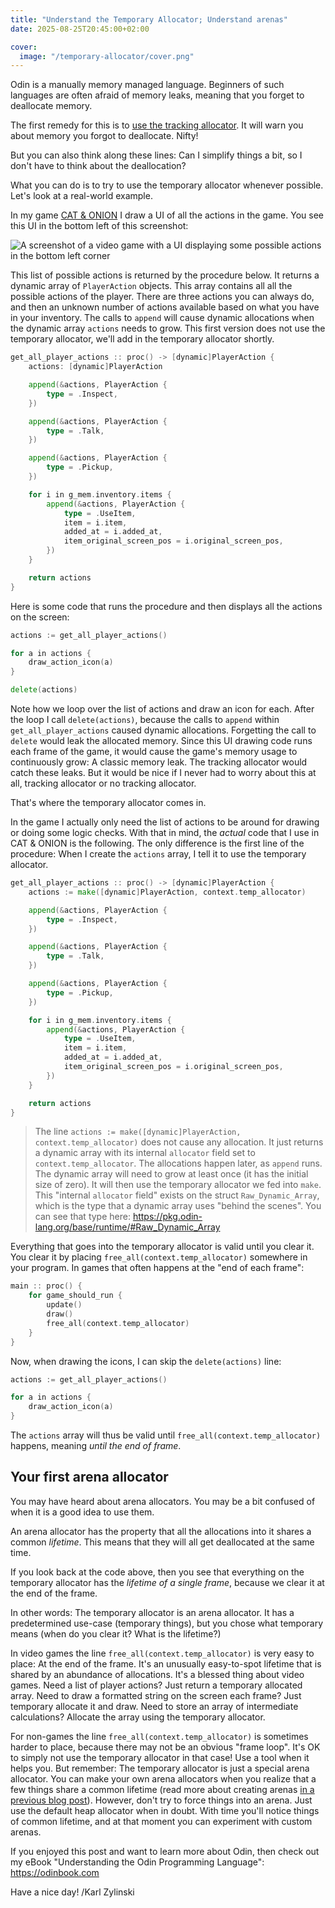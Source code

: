 ```yaml
---
title: "Understand the Temporary Allocator; Understand arenas"
date: 2025-08-25T20:45:00+02:00

cover:
  image: "/temporary-allocator/cover.png"
---
```


Odin is a manually memory managed language. Beginners of such languages are often afraid of memory leaks, meaning that you forget to deallocate memory.

The first remedy for this is to [use the tracking allocator](https://odin-lang.org/docs/overview/#tracking-allocator). It will warn you about memory you forgot to deallocate. Nifty!

But you can also think along these lines: Can I simplify things a bit, so I don't have to think about the deallocation?

What you can do is to try to use the temporary allocator whenever possible. Let's look at a real-world example.

In my game [CAT & ONION](https://zylinski.itch.io/cat-and-onion) I draw a UI of all the actions in the game. You see this UI in the bottom left of this screenshot:

![A screenshot of a video game with a UI displaying some possible actions in the bottom left corner](/temporary-allocator/cat_and_onion.png)

This list of possible actions is returned by the procedure below. It returns a dynamic array of `PlayerAction` objects. This array contains all all the possible actions of the player. There are three actions you can always do, and then an unknown number of actions available based on what you have in your inventory. The calls to `append` will cause dynamic allocations when the dynamic array `actions` needs to grow. This first version does not use the temporary allocator, we'll add in the temporary allocator shortly.

```go
get_all_player_actions :: proc() -> [dynamic]PlayerAction {
	actions: [dynamic]PlayerAction

	append(&actions, PlayerAction {
		type = .Inspect,
	})

	append(&actions, PlayerAction {
		type = .Talk,
	})

	append(&actions, PlayerAction {
		type = .Pickup,
	})

	for i in g_mem.inventory.items {
		append(&actions, PlayerAction {
			type = .UseItem,
			item = i.item,
			added_at = i.added_at,
			item_original_screen_pos = i.original_screen_pos,
		})
	}

	return actions
}
```

Here is some code that runs the procedure and then displays all the actions on the screen:

```go
actions := get_all_player_actions()

for a in actions {
	draw_action_icon(a)
}

delete(actions)
```

Note how we loop over the list of actions and draw an icon for each. After the loop I call `delete(actions)`, because the calls to `append` within `get_all_player_actions` caused dynamic allocations. Forgetting the call to `delete` would leak the allocated memory. Since this UI drawing code runs each frame of the game, it would cause the game's memory usage to continuously grow: A classic memory leak. The tracking allocator would catch these leaks. But it would be nice if I never had to worry about this at all, tracking allocator or no tracking allocator.

That's where the temporary allocator comes in.

In the game I actually only need the list of actions to be around for drawing or doing some logic checks. With that in mind, the _actual_ code that I use in CAT & ONION is the following. The only difference is the first line of the procedure: When I create the `actions` array, I tell it to use the temporary allocator. 

```go
get_all_player_actions :: proc() -> [dynamic]PlayerAction {
	actions := make([dynamic]PlayerAction, context.temp_allocator)

	append(&actions, PlayerAction {
		type = .Inspect,
	})

	append(&actions, PlayerAction {
		type = .Talk,
	})

	append(&actions, PlayerAction {
		type = .Pickup,
	})

	for i in g_mem.inventory.items {
		append(&actions, PlayerAction {
			type = .UseItem,
			item = i.item,
			added_at = i.added_at,
			item_original_screen_pos = i.original_screen_pos,
		})
	}

	return actions
}
```

> The line `actions := make([dynamic]PlayerAction, context.temp_allocator)` does not cause any allocation. It just returns a dynamic array with its internal `allocator` field set to `context.temp_allocator`. The allocations happen later, as `append` runs. The dynamic array will need to grow at least once (it has the initial size of zero). It will then use the temporary allocator we fed into `make`.
> This "internal `allocator` field" exists on the struct `Raw_Dynamic_Array`, which is the type that a dynamic array uses "behind the scenes". You can see that type here: https://pkg.odin-lang.org/base/runtime/#Raw_Dynamic_Array

Everything that goes into the temporary allocator is valid until you clear it. You clear it by placing `free_all(context.temp_allocator)` somewhere in your program. In games that often happens at the "end of each frame":

```go
main :: proc() {
	for game_should_run {
		update()
		draw()
		free_all(context.temp_allocator)
	}
}
```

Now, when drawing the icons, I can skip the `delete(actions)` line:

```go
actions := get_all_player_actions()

for a in actions {
	draw_action_icon(a)
}
```

The `actions` array will thus be valid until `free_all(context.temp_allocator)` happens, meaning _until the end of frame_.

## Your first arena allocator

You may have heard about arena allocators. You may be a bit confused of when it is a good idea to use them.

An arena allocator has the property that all the allocations into it shares a common _lifetime_. This means that they will all get deallocated at the same time.

If you look back at the code above, then you see that everything on the temporary allocator has the _lifetime of a single frame_, because we clear it at the end of the frame.

In other words: The temporary allocator is an arena allocator. It has a predetermined use-case (temporary things), but you chose what temporary means (when do you clear it? What is the lifetime?)

In video games the line `free_all(context.temp_allocator)` is very easy to place: At the end of the frame. It's an unusually easy-to-spot lifetime that is shared by an abundance of allocations. It's a blessed thing about video games. Need a list of player actions? Just return a temporary allocated array. Need to draw a formatted string on the screen each frame? Just temporary allocate it and draw. Need to store an array of intermediate calculations? Allocate the array using the temporary allocator.

For non-games the line `free_all(context.temp_allocator)` is sometimes harder to place, because there may not be an obvious "frame loop". It's OK to simply not use the temporary allocator in that case! Use a tool when it helps you. But remember: The temporary allocator is just a special arena allocator. You can make your own arena allocators when you realize that a few things share a common lifetime (read more about creating arenas [in a previous blog post](https://zylinski.se/posts/dynamic-arrays-and-arenas/)). However, don't try to force things into an arena. Just use the default heap allocator when in doubt. With time you'll notice things of common lifetime, and at that moment you can experiment with custom arenas.

If you enjoyed this post and want to learn more about Odin, then check out my eBook "Understanding the Odin Programming Language": https://odinbook.com

Have a nice day!
/Karl Zylinski

